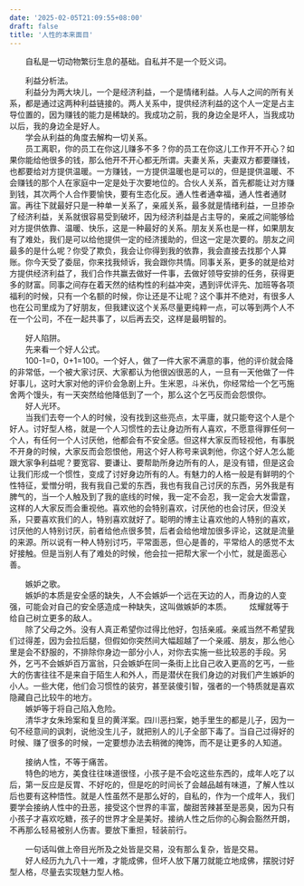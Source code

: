 ```yaml
---
date: '2025-02-05T21:09:55+08:00'
draft: false
title: '人性的本来面目'
---
```

　　自私是一切动物繁衍生息的基础。自私并不是一个贬义词。

　　利益分析法。  
　　利益分为两大块儿，一个是经济利益，一个是情绪利益。人与人之间的所有关系，都是通过这两种利益链接的。两人关系中，提供经济利益的这个人一定是占主导位置的，因为赚钱的能力是稀缺的。我成功之前，我的身边全是坏人，当我成功以后，我的身边全是好人。  
　　学会从利益的角度去解构一切关系。  
　　员工离职，你的员工在你这儿赚多不多？你的员工在你这儿工作开不开心？如果你能给他很多的钱，那么他开不开心都无所谓。夫妻关系，夫妻双方都要赚钱，也都要给对方提供温暖。一方赚钱，一方提供温暖也是可以的，但是提供温暖、不会赚钱的那个人在家庭中一定是处于次要地位的。合伙人关系，首先都能让对方赚到钱，其次两个人合作要愉快，要有生态化反。通人性者通幸福，通人性者通财富。再往下就最好只是一种单一关系了，亲戚关系，最多就是情绪利益，一旦掺杂了经济利益，关系就很容易受到破坏，因为经济利益是占主导的，亲戚之间能够给对方提供依靠、温暖、快乐，这是一种最好的关系。朋友关系也是一样，如果朋友有了难处，我们是可以给他提供一定的经济援助的，但这一定是次要的。朋友之间最多的是什么呢？你受了欺负，我会让你得到我的依靠，我会直接去找那个人算账。你今天受了委屈，你来找我倾诉，我会跟你共情。同事关系，更多的就是给对方提供经济利益了，我们合作共赢去做好一件事，去做好领导安排的任务，获得更多的财富。同事之间存在着天然的结构性的利益冲突，遇到评优评先、加班等各项福利的时候，只有一个名额的时候，你让还是不让呢？这个事并不绝对，有很多人也在公司里成为了好朋友，但我建议这个关系尽量更纯粹一点，可以等到两个人不在一个公司，不在一起共事了，以后再去交，这样是最明智的。

　　好人陷阱。  
　　先来看一个好人公式。  
　　100-1=0，0+1=100。一个好人，做了一件大家不满意的事，他的评价就会降的非常低，一个被大家讨厌、大家都认为他很凶很恶的人，一旦有一天他做了一件好事儿，这时大家对他的评价会急剧上升。生米恩，斗米仇，你经常给一个乞丐施舍两个馒头，有一天突然给他降低到了一个，那么这个乞丐反而会怨恨你。  
　　好人光环。  
　　当我们去夸一个人的时候，没有找到这些亮点，太平庸，就只能夸这个人是个好人。讨好型人格，就是一个人习惯性的去让身边所有人喜欢，不愿意得罪任何一个人，有任何一个人讨厌他，他都会有不安全感。但这样大家反而轻视他，有事脱不开身的时候，大家反而会怨恨他，用这个好人称号来讽刺他，你这个好人怎么能跟大家争利益呢？要宽容、要谦让、要帮助所身边所有的人，是没有错，但是这会让我们形成一个惯性，变成了讨好身边所有的人。有魅力的人格一般是有鲜明的个性特征，爱憎分明，我有我自己爱的东西，我也有我自己讨厌的东西，另外我是有脾气的，当一个人触及到了我的底线的时候，我一定不会忍，我一定会大发雷霆，这样的人大家反而会重视他。喜欢他的会特别喜欢，讨厌他的也会讨厌，但没关系，只要喜欢我们的人，特别喜欢就好了。聪明的博主让喜欢他的人特别的喜欢，讨厌他的人特别讨厌，前者给他点很多赞，后者会给他增加很多评论，这就是流量的来源。所以说有一种人特别讨巧，平常面恶，但心是善的，平常给人的感觉不太好接触。但是当别人有了难处的时候，他会拉一把帮大家一个小忙，就是面恶心善。

　　嫉妒之歌。  
　　嫉妒的本质是安全感的缺失，人不会嫉妒一个远在天边的人，而身边的人变强，可能会对自己的安全感造成一种缺失，这叫做嫉妒的本质。
　　炫耀就等于给自己树立更多的敌人。  
　　除了父母之外。没有人真正希望你过得比他好，包括亲戚。亲戚当然不希望我们过得差，因为会拉后腿，但假如你突然间大幅超越了一个亲戚、朋友，那么他心里是会不舒服的，不排除你身边一部分小人，对你去实施一些比较恶的手段。另外，乞丐不会嫉妒百万富翁，只会嫉妒在同一条街上比自己收入更高的乞丐，一些大的伤害往往不是来自于陌生人和外人，而是潜伏在我们身边的对我们产生嫉妒的小人。一些大佬，他们会习惯性的装穷，甚至装傻引智，强者的一个特质就是喜欢隐藏自己比较牛的地方。  
　　嫉妒等于将自己陷入危险。  
　　清华才女朱玲案和复旦的黄洋案。四川恶扫案，她手里生的都是儿子，因为一句不经意间的讽刺，说他没生儿子，就把别人的儿子全部下毒了。当自己过得好的时候、赚了很多的时候，一定要想办法去稍微的掩饰，而不是让更多的人知道。

　　接纳人性，不等于痛苦。  
　　特色的地方，美食往往味道很怪，小孩子是不会吃这些东西的，成年人吃了以后，第一反应是反胃、不好吃的，但是吃的时间长了会越品越有味道，了解人性以后也要有这种悟性。就是人性虽然不是那么好的，自私的，作为一个成年人，我们要学会接纳人性中的丑恶，接受这个世界的丰富，酸甜苦辣甚至是恶臭，因为只有小孩子才喜欢吃糖，孩子的世界才全是美好。接纳人性之后你的心胸会豁然开朗，不再那么轻易被别人伤害。要放下重担，轻装前行。

　　一句话叫做上帝目光所及之处皆是交易，没有那么复杂，皆是交易。  
　　好人经历九九八十一难，才能成佛，但坏人放下屠刀就能立地成佛，摆脱讨好型人格，尽量去实现魅力型人格。